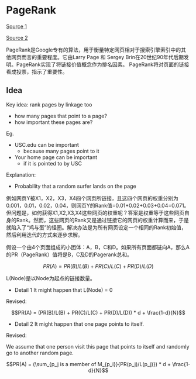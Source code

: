 # PageRank

[Source 1](https://wizardforcel.gitbooks.io/dm-algo-top10/content/pagerank.html)

[Source 2](https://zhangyi.gitbooks.io/spark-in-action/content/chapter2/pagerank.html)

PageRank是Google专有的算法，用于衡量特定网页相对于搜索引擎索引中的其他网页而言的重要程度。它由Larry Page 和 Sergey Brin在20世纪90年代后期发明。PageRank实现了将链接价值概念作为排名因素。
PageRank将对页面的链接看成投票，指示了重要性。

## Idea

Key idea: rank pages by linkage too

- how many pages that point to a page?
- how important these pages are?

Eg.

- USC.edu can be important
    - because many pages point to it
- Your home page can be important
    - if it is pointed to by USC

Explanation:

- Probability that a random surfer lands on the page

例如网页Y被X1，X2，X3，X4四个网页所链接，且这四个网页的权重分别为0.001，0.01，0.02，0.04，则网页Y的Rank值=0.01+0.02+0.03+0.04=0.071。但问题是，如何获得X1,X2,X3,X4这些网页的权重呢？答案是权重等于这些网页自身的Rank。然而，这些网页的Rank又是通过链接它的网页的权重计算而来，于是就陷入了“鸡与蛋”的怪圈。解决办法是为所有网页设定一个相同的Rank初始值，然后利用迭代的方式来逐步求解。

假设一个由4个页面组成的小团体：A，B，C和D。如果所有页面都链向A，那么A的PR（PageRank）值将是B，C及D的Pagerank总和。

$$PR(A) = PR(B)/L(B) + PR(C)/L(C) + PR(D)/L(D)$$

L(Node)是以Node为起点的链接数量。

- Detail 1 It might happen that L(Node) = 0

Revised:

$$PR(A) = (PR(B)/L(B) + PR(C)/L(C) + PR(D)/L(D)) * d + \frac{1-d}{N}$$


- Detail 2 It might happen that one page points to itself.

Revised:

We assume that one person visit this page that points to itself and randomly go to another random page.

$$PR(A) = (\sum_{p_j is a member of M_{p_i}}{PR(p_j)/L(p_j)}) * d + \frac{1-d}{N}$$




